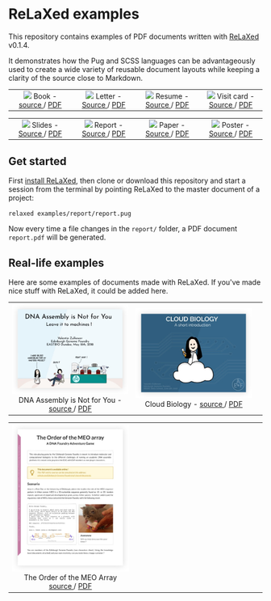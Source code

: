 # ReLaXed examples

This repository contains examples of PDF documents written with [ReLaXed](https://github.com/RelaxedJS) v0.1.4.

It demonstrates how
the Pug and SCSS languages can be advantageously used to create a wide variety
of reusable document layouts while keeping a clarity of the source close to
Markdown.

<table>
  <tr align="center">
    <td width="25%">
      <img src="https://github.com/RelaxedJS/ReLaXed-examples/raw/master/examples/book/book_screenshot.png" />
      Book -
      <a href="https://github.com/RelaxedJS/ReLaXed-examples/tree/master/examples/book/"> source </a> /
      <a href="https://github.com/RelaxedJS/ReLaXed-examples/blob/master/examples/book/book.pdf"> PDF </a>
    </td>
    <td width="25%">
      <img src="https://github.com/RelaxedJS/ReLaXed-examples/raw/master/examples/letter/letter_screenshot.png" />
      Letter -
      <a href="https://github.com/RelaxedJS/ReLaXed-examples/tree/master/examples/letter/"> Source </a> /
      <a href="https://github.com/RelaxedJS/ReLaXed-examples/blob/master/examples/letter/letter.pdf"> PDF </a>
    </td>
    <td width="25%">
      <img src="https://github.com/RelaxedJS/ReLaXed-examples/raw/master/examples/resume/resume_screenshot.png" />
      Resume -
      <a href="https://github.com/RelaxedJS/ReLaXed-examples/tree/master/examples/resume/"> Source </a> /
      <a href="https://github.com/RelaxedJS/ReLaXed-examples/blob/master/examples/resume/resume.pdf"> PDF </a>
    </td>
    <td width="25%">
      <img src="https://github.com/RelaxedJS/ReLaXed-examples/raw/master/examples/business-card/businesscard_screenshot.png" />
      Visit card -
      <a href="https://github.com/RelaxedJS/ReLaXed-examples/tree/master/examples/business-card/"> Source </a> /
      <a href="https://github.com/RelaxedJS/ReLaXed-examples/blob/master/examples/business-card/business-card.pdf"> PDF </a>
    </td>
  </tr>
</table>
<table>
  <tr align="center">
    <td width="25%">
      <img src="https://github.com/RelaxedJS/ReLaXed-examples/raw/master/examples/slides/slides_screenshot.png" />
      Slides -
      <a href="https://github.com/RelaxedJS/ReLaXed-examples/tree/master/examples/slides/"> Source </a> /
      <a href="https://github.com/RelaxedJS/ReLaXed-examples/blob/master/examples/slides/slides.pdf"> PDF </a>
    </td>
    <td width="25%">
      <img src="https://github.com/RelaxedJS/ReLaXed-examples/raw/master/examples/report/report_screenshot.png" />
      Report -
      <a href="https://github.com/RelaxedJS/ReLaXed-examples/tree/master/examples/report/"> Source </a> /
      <a href="https://github.com/RelaxedJS/ReLaXed-examples/blob/master/examples/report/report.pdf"> PDF </a>
    </td>
    <td width="25%">
       <img src="https://github.com/RelaxedJS/ReLaXed-examples/raw/master/examples/paper/paper_screenshot.png" />
       Paper -
       <a href="https://github.com/RelaxedJS/ReLaXed-examples/tree/master/examples/paper/"> Source </a> /
       <a href="https://github.com/RelaxedJS/ReLaXed-examples/blob/master/examples/paper/paper.pdf"> PDF </a>
     </td>
   <td width="25%">
     <img src="https://github.com/RelaxedJS/ReLaXed-examples/raw/master/examples/poster/poster_screenshot.png" />
       Poster -
       <a href="https://github.com/RelaxedJS/ReLaXed-examples/tree/master/examples/poster/"> Source </a> /
       <a href="https://github.com/RelaxedJS/ReLaXed-examples/blob/master/examples/poster/poster.pdf"> PDF </a>
   </td>
  </tr>
</table>

## Get started

First [install ReLaXed](https://github.com/RelaxedJS/ReLaXed#installing-relaxed), then clone or download this repository and start a session from the terminal by pointing ReLaXed to the master document of a project:

```
relaxed examples/report/report.pug
```

Now every time a file changes in the ``report/`` folder, a PDF document ``report.pdf`` will be generated.

## Real-life examples

Here are some examples of documents made with ReLaXed.
If you've made nice stuff with ReLaXed, it could be added here.

<table>
  <tr align="center">
    <td width="50%">
      <a href="https://github.com/Edinburgh-Genome-Foundry/egf-shared-documents/blob/master/slideshows/eastbio_dundee_2018/sample.pdf">
        <img src="https://github.com/Edinburgh-Genome-Foundry/egf-shared-documents/raw/master/slideshows/eastbio_dundee_2018/talk_screenshot.jpeg" />
      </a>
      DNA Assembly is Not for You -
      <a href="https://github.com/Edinburgh-Genome-Foundry/egf-shared-documents/tree/master/slideshows/eastbio_dundee_2018/"> source </a> /
      <a href="https://github.com/Edinburgh-Genome-Foundry/egf-shared-documents/raw/master/slideshows/eastbio_dundee_2018/sample.pdf"> PDF </a>
    </td>
    <td width="50%">
         <a href="https://github.com/Edinburgh-Genome-Foundry/egf-shared-documents/blob/master/slideshows/bbsrc_skills_school_2018/sample.pdf">
        <img src="https://github.com/Edinburgh-Genome-Foundry/egf-shared-documents/raw/master/slideshows/bbsrc_skills_school_2018/talk_screenshot.jpeg" />
      </a>
      Cloud Biology -
      <a href="https://github.com/Edinburgh-Genome-Foundry/egf-shared-documents/tree/master/slideshows/bbsrc_skills_school_2018/"> source </a> /
      <a href="https://github.com/Edinburgh-Genome-Foundry/egf-shared-documents/raw/master/slideshows/bbsrc_skills_school_2018/sample.pdf"> PDF </a>
    <td/>
  </tr>
</table>
<table>
  <tr align="center">
    <td width="50%">
      <a href="https://github.com/Edinburgh-Genome-Foundry/egf-shared-documents/blob/master/courses_material/order_of_the_meo_array/sample.pdf">
        <img src="https://github.com/Edinburgh-Genome-Foundry/egf-shared-documents/raw/master/courses_material/order_of_the_meo_array/screenshot.jpeg" />
      </a>
      The Order of the MEO Array
      <a href="https://github.com/Edinburgh-Genome-Foundry/egf-shared-documents/tree/master/courses_material/order_of_the_meo_array/"> source </a> /
      <a href="https://github.com/Edinburgh-Genome-Foundry/egf-shared-documents/raw/master/courses_material/order_of_the_meo_array/sample.pdf"> PDF </a>
    </td>
    <td width="50%">
    <td/>
  </tr>
</table>
